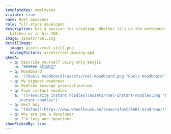 ```yaml
---
templateKey: employees
visible: true
name: Roel Goossens
role: full-stack developer
description: has a passion for creating. Whether it's on the workbench, in the
  kitchen or in his IDE.
image: assets/roel.png
detailImage:
  image: assets/roel-still.png
  movingPicture: assets/roel-moving.mp4
qAndA:
  - q: Describe yourself using only emojis
    a: "###### 😅🌱😱🚀🤠"
  - q: Moodboard
    a: '![Roels moodboard](assets/roel-moodboard.png "Roels moodboard")'
  - q: My biggest weakness
    a: Bedtime revenge procrastination
  - q: Fave instant noodles
    a: '![Favourite instant noodles](assets/roel-instant-noodles.png "Favourite
      instant noodles")'
  - q: Best boy
    a: "[Rafael](https://www.wheelhouse.be/team/rafa%C3%ABl-mindreau/)"
  - q: Why are you a developer
    a: I'm lazy and impatient.
showPickedBy: true
---
```

